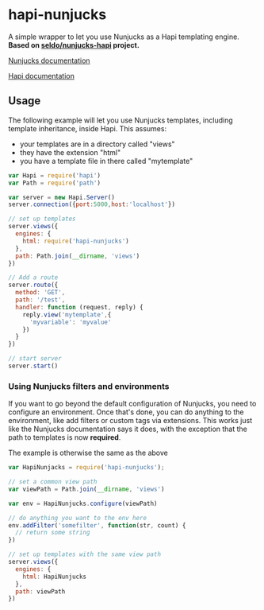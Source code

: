 # hapi-nunjucks
A simple wrapper to let you use Nunjucks as a Hapi templating engine.
**Based on [seldo/nunjucks-hapi](https://github.com/seldo/nunjucks-hapi) project.**

[Nunjucks documentation](http://mozilla.github.io/nunjucks/api.html)

[Hapi documentation](http://hapijs.com/api)

## Usage

The following example will let you use Nunjucks templates, including template
inheritance, inside Hapi. This assumes:

* your templates are in a directory called "views"
* they have the extension "html"
* you have a template file in there called "mytemplate"

```javascript
var Hapi = require('hapi')
var Path = require('path')

var server = new Hapi.Server()
server.connection({port:5000,host:'localhost'})

// set up templates
server.views({
  engines: {
    html: require('hapi-nunjucks')
  },
  path: Path.join(__dirname, 'views')
})

// Add a route
server.route({
  method: 'GET',
  path: '/test',
  handler: function (request, reply) {
    reply.view('mytemplate',{
      'myvariable': 'myvalue'
    })
  }
})

// start server
server.start()
```

### Using Nunjucks filters and environments

If you want to go beyond the default configuration of Nunjucks, you 
need to configure an environment. Once that's done, you can do
anything to the environment, like add filters or custom tags via 
extensions. This works just like the Nunjucks documentation says it
does, with the exception that the path to templates is now **required**.

The example is otherwise the same as the above

```javascript
var HapiNunjacks = require('hapi-nunjucks');

// set a common view path
var viewPath = Path.join(__dirname, 'views')

var env = HapiNunjucks.configure(viewPath)

// do anything you want to the env here
env.addFilter('somefilter', function(str, count) {
  // return some string
})

// set up templates with the same view path
server.views({
  engines: {
    html: HapiNunjucks
  },
  path: viewPath
})

```
